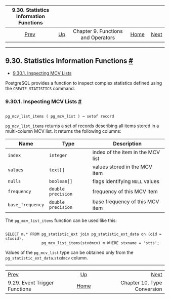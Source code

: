 <!--?xml version="1.0" encoding="UTF-8" standalone="no"?-->

|                 9.30. Statistics Information Functions                 |                                                           |                                    |                                                       |                                                      |
| :--------------------------------------------------------------------: | :-------------------------------------------------------- | :--------------------------------: | ----------------------------------------------------: | ---------------------------------------------------: |
| [Prev](functions-event-triggers.html "9.29. Event Trigger Functions")  | [Up](functions.html "Chapter 9. Functions and Operators") | Chapter 9. Functions and Operators | [Home](index.html "PostgreSQL 17devel Documentation") |  [Next](typeconv.html "Chapter 10. Type Conversion") |

***

## 9.30. Statistics Information Functions [#](#FUNCTIONS-STATISTICS)

*   [9.30.1. Inspecting MCV Lists](functions-statistics.html#FUNCTIONS-STATISTICS-MCV)



PostgreSQL provides a function to inspect complex statistics defined using the `CREATE STATISTICS` command.

### 9.30.1. Inspecting MCV Lists [#](#FUNCTIONS-STATISTICS-MCV)



```

pg_mcv_list_items ( pg_mcv_list ) → setof record
```

`pg_mcv_list_items` returns a set of records describing all items stored in a multi-column MCV list. It returns the following columns:

| Name             | Type               | Description                       |
| ---------------- | ------------------ | --------------------------------- |
| `index`          | `integer`          | index of the item in the MCV list |
| `values`         | `text[]`           | values stored in the MCV item     |
| `nulls`          | `boolean[]`        | flags identifying `NULL` values   |
| `frequency`      | `double precision` | frequency of this MCV item        |
| `base_frequency` | `double precision` | base frequency of this MCV item   |

The `pg_mcv_list_items` function can be used like this:

```

SELECT m.* FROM pg_statistic_ext join pg_statistic_ext_data on (oid = stxoid),
                pg_mcv_list_items(stxdmcv) m WHERE stxname = 'stts';
```

Values of the `pg_mcv_list` type can be obtained only from the `pg_statistic_ext_data`.`stxdmcv` column.

***

|                                                                        |                                                           |                                                      |
| :--------------------------------------------------------------------- | :-------------------------------------------------------: | ---------------------------------------------------: |
| [Prev](functions-event-triggers.html "9.29. Event Trigger Functions")  | [Up](functions.html "Chapter 9. Functions and Operators") |  [Next](typeconv.html "Chapter 10. Type Conversion") |
| 9.29. Event Trigger Functions                                          |   [Home](index.html "PostgreSQL 17devel Documentation")   |                          Chapter 10. Type Conversion |
